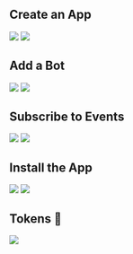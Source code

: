 ## Create an App
![](https://cloud.githubusercontent.com/assets/35968/23514852/6ccfa492-ff1d-11e6-954b-c02e28b83bd5.png)
![](https://cloud.githubusercontent.com/assets/35968/23514854/6cedf3fc-ff1d-11e6-8f12-3cee55f152eb.png)

## Add a Bot
![](https://cloud.githubusercontent.com/assets/35968/23514850/6cc6f946-ff1d-11e6-8596-17b3cfa922fd.png)
![](https://cloud.githubusercontent.com/assets/35968/23514851/6cc8cc62-ff1d-11e6-861d-c1247efb4e57.png)

## Subscribe to Events
![](https://cloud.githubusercontent.com/assets/35968/23514855/6d09918e-ff1d-11e6-98e7-2dce125f5122.png)
![](https://cloud.githubusercontent.com/assets/35968/23514853/6ce54586-ff1d-11e6-9f53-946dc0ed49fa.png)

## Install the App
![](https://cloud.githubusercontent.com/assets/35968/23514858/6d752f5c-ff1d-11e6-9457-8396713707fa.png)
![](https://cloud.githubusercontent.com/assets/35968/23514849/6cc53a0c-ff1d-11e6-9042-071093d91b91.png)

## Tokens :robot:
![](https://cloud.githubusercontent.com/assets/35968/23514857/6d6d5b9c-ff1d-11e6-907f-a3eaaaedd607.png)


